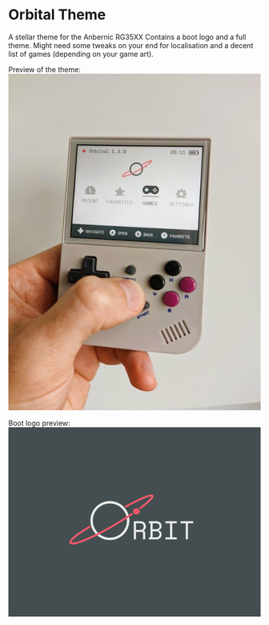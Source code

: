 # Orbital Theme
 A stellar theme for the Anbernic RG35XX
Contains a boot logo and a full theme. Might need some tweaks on your end for localisation and a decent list of games (depending on your game art).

Preview of the theme:
![Theme preview](https://github.com/dennisjanssen/Orbital-Theme/blob/main/Orbital%20Preview.jpg?raw=true)

Boot logo preview:
![Boot logo preview](https://github.com/dennisjanssen/Orbital-Theme/blob/main/Bootlogo%20Preview.png?raw=true)
